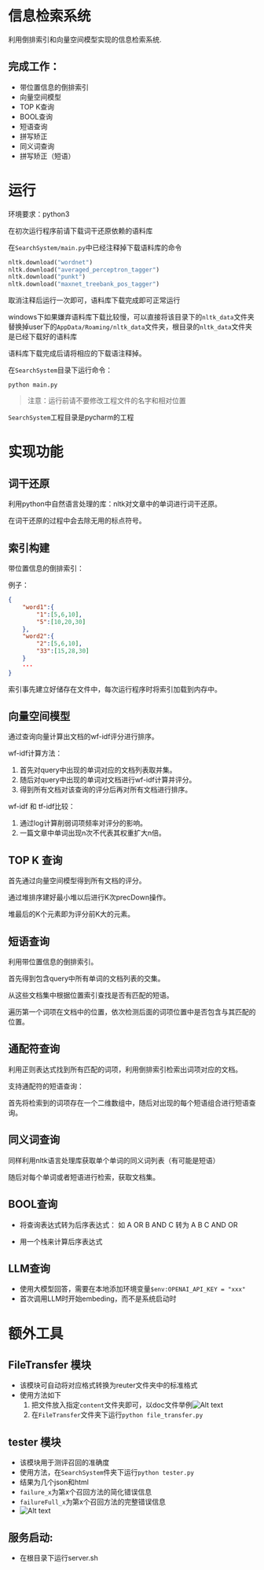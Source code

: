 # 信息检索系统

利用倒排索引和向量空间模型实现的信息检索系统.

## 完成工作：
- 带位置信息的倒排索引
- 向量空间模型
- TOP K查询
- BOOL查询
- 短语查询
- 拼写矫正
- 同义词查询
- 拼写矫正（短语）

# 运行
环境要求：python3 

在初次运行程序前请下载词干还原依赖的语料库

在`SearchSystem/main.py`中已经注释掉下载语料库的命令
```python
nltk.download("wordnet")
nltk.download("averaged_perceptron_tagger")
nltk.download("punkt")
nltk.download("maxnet_treebank_pos_tagger")
```
取消注释后运行一次即可，语料库下载完成即可正常运行

windows下如果嫌弃语料库下载比较慢，可以直接将该目录下的`nltk_data`文件夹替换掉user下的`AppData/Roaming/nltk_data`文件夹，根目录的`nltk_data`文件夹是已经下载好的语料库

语料库下载完成后请将相应的下载语注释掉。

在`SearchSystem`目录下运行命令：
```batch
python main.py
```
> 注意：运行前请不要修改工程文件的名字和相对位置

`SearchSystem`工程目录是pycharm的工程

# 实现功能
## 词干还原
利用python中自然语言处理的库：nltk对文章中的单词进行词干还原。

在词干还原的过程中会去除无用的标点符号。

## 索引构建
带位置信息的倒排索引：

例子：
```json
{
    "word1":{
        "1":[5,6,10],
        "5":[10,20,30]
    },
    "word2":{
        "2":[5,6,10],
        "33":[15,28,30]
    }
    ···
}
```
索引事先建立好储存在文件中，每次运行程序时将索引加载到内存中。

## 向量空间模型
通过查询向量计算出文档的wf-idf评分进行排序。

wf-idf计算方法：
1. 首先对query中出现的单词对应的文档列表取并集。
2. 随后对query中出现的单词对文档进行wf-idf计算并评分。
3. 得到所有文档对该查询的评分后再对所有文档进行排序。

wf-idf 和 tf-idf比较：
1. 通过log计算削弱词项频率对评分的影响。
2. 一篇文章中单词出现n次不代表其权重扩大n倍。

## TOP K 查询
首先通过向量空间模型得到所有文档的评分。

通过堆排序建好最小堆以后进行K次precDown操作。

堆最后的K个元素即为评分前K大的元素。

## 短语查询
利用带位置信息的倒排索引。

首先得到包含query中所有单词的文档列表的交集。

从这些文档集中根据位置索引查找是否有匹配的短语。

遍历第一个词项在文档中的位置，依次检测后面的词项位置中是否包含与其匹配的位置。

## 通配符查询
利用正则表达式找到所有匹配的词项，利用倒排索引检索出词项对应的文档。

支持通配符的短语查询：

首先将检索到的词项存在一个二维数组中，随后对出现的每个短语组合进行短语查询。

## 同义词查询
同样利用nltk语言处理库获取单个单词的同义词列表（有可能是短语）

随后对每个单词或者短语进行检索，获取文档集。

## BOOL查询

- 将查询表达式转为后序表达式：
如 A OR B AND C 转为
     A B C AND OR 

- 用一个栈来计算后序表达式

## LLM查询

- 使用大模型回答，需要在本地添加环境变量`$env:OPENAI_API_KEY = "xxx"`
- 首次调用LLM时开始embeding，而不是系统启动时

# 额外工具
## FileTransfer 模块
- 该模块可自动将对应格式转换为reuter文件夹中的标准格式
- 使用方法如下
   1. 把文件放入指定`content`文件夹即可，以doc文件举例![Alt text](img/image.png)
   2. 在`FileTransfer`文件夹下运行`python file_transfer.py`

## tester 模块
- 该模块用于测评召回的准确度
- 使用方法，在`SearchSystem`件夹下运行`python tester.py`
- 结果为几个json和html
- `failure_x`为第x个召回方法的简化错误信息
- `failureFull_x`为第x个召回方法的完整错误信息
- ![Alt text](img/image3.png)


## 服务启动:
- 在根目录下运行server.sh






 

